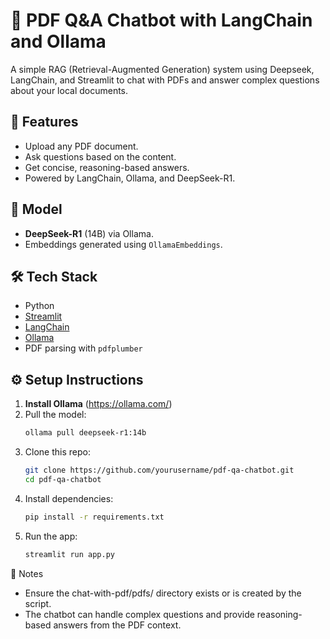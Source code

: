 # 📄 PDF Q&A Chatbot with LangChain and Ollama

A simple RAG (Retrieval-Augmented Generation) system using Deepseek, LangChain, and Streamlit to chat with PDFs and answer complex questions about your local documents.

## 🚀 Features
- Upload any PDF document.
- Ask questions based on the content.
- Get concise, reasoning-based answers.
- Powered by LangChain, Ollama, and DeepSeek-R1.

## 🧠 Model
- **DeepSeek-R1** (14B) via Ollama.
- Embeddings generated using `OllamaEmbeddings`.

## 🛠️ Tech Stack
- Python
- [Streamlit](https://streamlit.io/)
- [LangChain](https://www.langchain.com/)
- [Ollama](https://ollama.com/)
- PDF parsing with `pdfplumber`


## ⚙️ Setup Instructions
1. **Install Ollama** (https://ollama.com/)
2. Pull the model:
   ```bash
   ollama pull deepseek-r1:14b
3. Clone this repo:
   ```bash
   git clone https://github.com/yourusername/pdf-qa-chatbot.git
   cd pdf-qa-chatbot
4. Install dependencies:
   ```bash
   pip install -r requirements.txt
5. Run the app:
   ```bash
   streamlit run app.py

📌 Notes
- Ensure the chat-with-pdf/pdfs/ directory exists or is created by the script.
- The chatbot can handle complex questions and provide reasoning-based answers from the PDF context.



